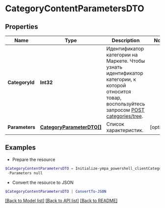 # CategoryContentParametersDTO
## Properties

Name | Type | Description | Notes
------------ | ------------- | ------------- | -------------
**CategoryId** | **Int32** | Идентификатор категории на Маркете. Чтобы узнать идентификатор категории, к которой относится товар, воспользуйтесь запросом [POST categories/tree](../../reference/categories/getCategoriesTree.md). | 
**Parameters** | [**CategoryParameterDTO[]**](CategoryParameterDTO.md) | Список характеристик. | [optional] 

## Examples

- Prepare the resource
```powershell
$CategoryContentParametersDTO = Initialize-ympa_powershell_clientCategoryContentParametersDTO  -CategoryId null `
 -Parameters null
```

- Convert the resource to JSON
```powershell
$CategoryContentParametersDTO | ConvertTo-JSON
```

[[Back to Model list]](../README.md#documentation-for-models) [[Back to API list]](../README.md#documentation-for-api-endpoints) [[Back to README]](../README.md)

